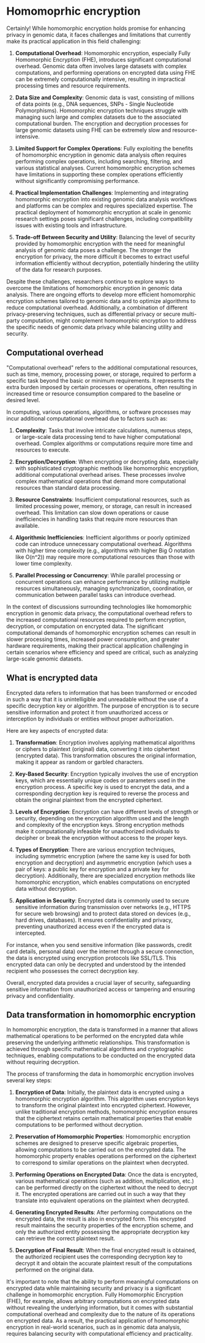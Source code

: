 # Homomoprhic encryption

Certainly! While homomorphic encryption holds promise for enhancing privacy in genomic data, it faces challenges and limitations that currently make its practical application in this field challenging:

1. **Computational Overhead**: Homomorphic encryption, especially Fully Homomorphic Encryption (FHE), introduces significant computational overhead. Genomic data often involves large datasets with complex computations, and performing operations on encrypted data using FHE can be extremely computationally intensive, resulting in impractical processing times and resource requirements.

2. **Data Size and Complexity**: Genomic data is vast, consisting of millions of data points (e.g., DNA sequences, SNPs - Single Nucleotide Polymorphisms). Homomorphic encryption techniques struggle with managing such large and complex datasets due to the associated computational burden. The encryption and decryption processes for large genomic datasets using FHE can be extremely slow and resource-intensive.

3. **Limited Support for Complex Operations**: Fully exploiting the benefits of homomorphic encryption in genomic data analysis often requires performing complex operations, including searching, filtering, and various statistical analyses. Current homomorphic encryption schemes have limitations in supporting these complex operations efficiently without significantly compromising performance.

4. **Practical Implementation Challenges**: Implementing and integrating homomorphic encryption into existing genomic data analysis workflows and platforms can be complex and requires specialized expertise. The practical deployment of homomorphic encryption at scale in genomic research settings poses significant challenges, including compatibility issues with existing tools and infrastructure.

5. **Trade-off Between Security and Utility**: Balancing the level of security provided by homomorphic encryption with the need for meaningful analysis of genomic data poses a challenge. The stronger the encryption for privacy, the more difficult it becomes to extract useful information efficiently without decryption, potentially hindering the utility of the data for research purposes.

Despite these challenges, researchers continue to explore ways to overcome the limitations of homomorphic encryption in genomic data analysis. There are ongoing efforts to develop more efficient homomorphic encryption schemes tailored to genomic data and to optimize algorithms to reduce computational overhead. Additionally, a combination of different privacy-preserving techniques, such as differential privacy or secure multi-party computation, might complement homomorphic encryption to address the specific needs of genomic data privacy while balancing utility and security.

## Computational overhead

"Computational overhead" refers to the additional computational resources, such as time, memory, processing power, or storage, required to perform a specific task beyond the basic or minimum requirements. It represents the extra burden imposed by certain processes or operations, often resulting in increased time or resource consumption compared to the baseline or desired level.

In computing, various operations, algorithms, or software processes may incur additional computational overhead due to factors such as:

1. **Complexity**: Tasks that involve intricate calculations, numerous steps, or large-scale data processing tend to have higher computational overhead. Complex algorithms or computations require more time and resources to execute.

2. **Encryption/Decryption**: When encrypting or decrypting data, especially with sophisticated cryptographic methods like homomorphic encryption, additional computational overhead arises. These processes involve complex mathematical operations that demand more computational resources than standard data processing.

3. **Resource Constraints**: Insufficient computational resources, such as limited processing power, memory, or storage, can result in increased overhead. This limitation can slow down operations or cause inefficiencies in handling tasks that require more resources than available.

4. **Algorithmic Inefficiencies**: Inefficient algorithms or poorly optimized code can introduce unnecessary computational overhead. Algorithms with higher time complexity (e.g., algorithms with higher Big O notation like O(n^2)) may require more computational resources than those with lower time complexity.

5. **Parallel Processing or Concurrency**: While parallel processing or concurrent operations can enhance performance by utilizing multiple resources simultaneously, managing synchronization, coordination, or communication between parallel tasks can introduce overhead.

In the context of discussions surrounding technologies like homomorphic encryption in genomic data privacy, the computational overhead refers to the increased computational resources required to perform encryption, decryption, or computation on encrypted data. The significant computational demands of homomorphic encryption schemes can result in slower processing times, increased power consumption, and greater hardware requirements, making their practical application challenging in certain scenarios where efficiency and speed are critical, such as analyzing large-scale genomic datasets.

## What is encrypted data

Encrypted data refers to information that has been transformed or encoded in such a way that it is unintelligible and unreadable without the use of a specific decryption key or algorithm. The purpose of encryption is to secure sensitive information and protect it from unauthorized access or interception by individuals or entities without proper authorization.

Here are key aspects of encrypted data:

1. **Transformation**: Encryption involves applying mathematical algorithms or ciphers to plaintext (original) data, converting it into ciphertext (encrypted data). This transformation obscures the original information, making it appear as random or garbled characters.

2. **Key-Based Security**: Encryption typically involves the use of encryption keys, which are essentially unique codes or parameters used in the encryption process. A specific key is used to encrypt the data, and a corresponding decryption key is required to reverse the process and obtain the original plaintext from the encrypted ciphertext.

3. **Levels of Encryption**: Encryption can have different levels of strength or security, depending on the encryption algorithm used and the length and complexity of the encryption keys. Strong encryption methods make it computationally infeasible for unauthorized individuals to decipher or break the encryption without access to the proper keys.

4. **Types of Encryption**: There are various encryption techniques, including symmetric encryption (where the same key is used for both encryption and decryption) and asymmetric encryption (which uses a pair of keys: a public key for encryption and a private key for decryption). Additionally, there are specialized encryption methods like homomorphic encryption, which enables computations on encrypted data without decryption.

5. **Application in Security**: Encrypted data is commonly used to secure sensitive information during transmission over networks (e.g., HTTPS for secure web browsing) and to protect data stored on devices (e.g., hard drives, databases). It ensures confidentiality and privacy, preventing unauthorized access even if the encrypted data is intercepted.

For instance, when you send sensitive information (like passwords, credit card details, personal data) over the internet through a secure connection, the data is encrypted using encryption protocols like SSL/TLS. This encrypted data can only be decrypted and understood by the intended recipient who possesses the correct decryption key.

Overall, encrypted data provides a crucial layer of security, safeguarding sensitive information from unauthorized access or tampering and ensuring privacy and confidentiality.

## Data transformation in homomorphic encryption

In homomorphic encryption, the data is transformed in a manner that allows mathematical operations to be performed on the encrypted data while preserving the underlying arithmetic relationships. This transformation is achieved through specific mathematical algorithms and cryptographic techniques, enabling computations to be conducted on the encrypted data without requiring decryption.

The process of transforming the data in homomorphic encryption involves several key steps:

1. **Encryption of Data**: Initially, the plaintext data is encrypted using a homomorphic encryption algorithm. This algorithm uses encryption keys to transform the original plaintext into encrypted ciphertext. However, unlike traditional encryption methods, homomorphic encryption ensures that the ciphertext retains certain mathematical properties that enable computations to be performed without decryption.

2. **Preservation of Homomorphic Properties**: Homomorphic encryption schemes are designed to preserve specific algebraic properties, allowing computations to be carried out on the encrypted data. The homomorphic property enables operations performed on the ciphertext to correspond to similar operations on the plaintext when decrypted.

3. **Performing Operations on Encrypted Data**: Once the data is encrypted, various mathematical operations (such as addition, multiplication, etc.) can be performed directly on the ciphertext without the need to decrypt it. The encrypted operations are carried out in such a way that they translate into equivalent operations on the plaintext when decrypted.

4. **Generating Encrypted Results**: After performing computations on the encrypted data, the result is also in encrypted form. This encrypted result maintains the security properties of the encryption scheme, and only the authorized entity possessing the appropriate decryption key can retrieve the correct plaintext result.

5. **Decryption of Final Result**: When the final encrypted result is obtained, the authorized recipient uses the corresponding decryption key to decrypt it and obtain the accurate plaintext result of the computations performed on the original data.

It's important to note that the ability to perform meaningful computations on encrypted data while maintaining security and privacy is a significant challenge in homomorphic encryption. Fully Homomorphic Encryption (FHE), for example, allows arbitrary computations on encrypted data without revealing the underlying information, but it comes with substantial computational overhead and complexity due to the nature of its operations on encrypted data. As a result, the practical application of homomorphic encryption in real-world scenarios, such as in genomic data analysis, requires balancing security with computational efficiency and practicality.